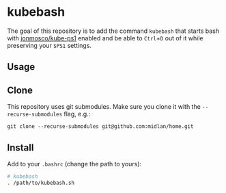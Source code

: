 # kubebash

The goal of this repository is to add the command `kubebash` that starts bash with [jonmosco/kube-ps1](https://github.com/jonmosco/kube-ps1) enabled and be able to `Ctrl`+`D` out of it while preserving your `$PS1` settings.

## Usage

## Clone

This repository uses git submodules. Make sure you clone it with the `--recurse-submodules` flag, e.g.:

```
git clone --recurse-submodules git@github.com:midlan/home.git
```

## Install

Add to your `.bashrc` (change the path to yours):

```bash
# kubebash
. /path/to/kubebash.sh
```

